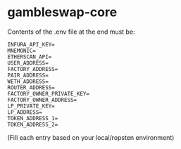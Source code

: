 # gambleswap-core

Contents of the .env file at the end must be:

```
INFURA_API_KEY=
MNEMONIC=
ETHERSCAN_API=
USER_ADDRESS=
FACTORY_ADDRESS=
PAIR_ADDRESS=
WETH_ADDRESS=
ROUTER_ADDRESS=
FACTORY_OWNER_PRIVATE_KEY=
FACTORY_OWNER_ADDRESS=
LP_PRIVATE_KEY=
LP_ADDRESS=
TOKEN_ADDRESS_1=
TOKEN_ADDRESS_2=
```
(Fill each entry based on your local/ropsten environment)
